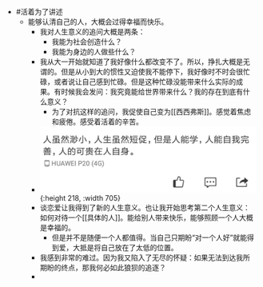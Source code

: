 - #活着为了讲述
	- 能够认清自己的人，大概会过得幸福而快乐。
		- 我对人生意义的追问大概是两条：
			- 我能为社会创造什么？
			- 我能为身边的人做些什么？
		- 我从大一开始就知道了我好像什么都改变不了。所以，挣扎大概是无谓的。但是从小到大的惯性又迫使我不能停下，我好像时不时会很忙碌，或者说让自己感到忙碌。但是这种忙碌没能带来什么实际的成果。有时候我会发问：我究竟能给世界带来什么？我的存在到底有什么意义？
			- 为了对抗这样的追问，我促使自己变为[[西西弗斯]]。感觉着焦虑和疲倦。感受着活着的辛苦。
		- ![image.png](../assets/image_1661140136163_0.png){:height 218, :width 705}
		- 谈恋爱让我得到了新的人生意义。也让我开始思考第二个人生意义：如何对待一个[[具体的人]]。能给别人带来快乐，能够照顾一个人大概是幸福的。
			- 但是并不是随便一个人都值得。当自己只期盼“对一个人好”就能得到爱，大抵是将自己放在了太低的位置。
		- 我感到非常的难过。因为我又陷入了无尽的怀疑：如果无法到达我所期盼的终点，那我何必如此狼狈的追逐？
		-